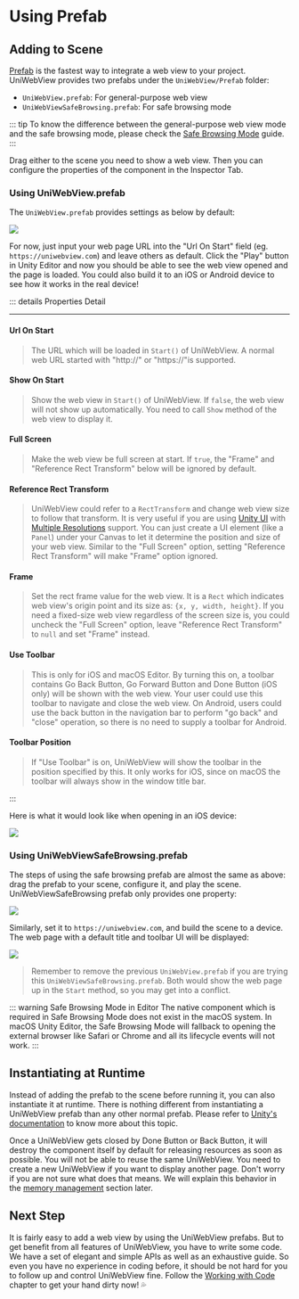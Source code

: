 # Using Prefab

## Adding to Scene

[Prefab](https://docs.unity3d.com/Manual/Prefabs.html) is the fastest way to integrate a web view to your project. UniWebView provides two prefabs under the `UniWebView/Prefab` folder:

- `UniWebView.prefab`: For general-purpose web view
- `UniWebViewSafeBrowsing.prefab`: For safe browsing mode

::: tip
To know the difference between the general-purpose web view mode and the safe browsing mode, please check the [Safe Browsing Mode](./safe-browsing.md) guide.
:::

Drag either to the scene you need to show a web view. Then you can configure the properties of the component in the Inspector Tab.

### Using UniWebView.prefab

The `UniWebView.prefab` provides settings as below by default:

![](/images/uniwebview-property.png)

For now, just input your web page URL into the "Url On Start" field (eg. `https://uniwebview.com`) and leave others as default. Click the "Play" button in Unity Editor and now you should be able to see the web view opened and the page is loaded. You could also build it to an iOS or Android device to see how it works in the real device!

::: details Properties Detail

---

#### Url On Start

> The URL which will be loaded in `Start()` of UniWebView. A normal web URL started with "http://" or "https://"is supported.

#### Show On Start

> Show the web view in `Start()` of UniWebView. If `false`, the web view will not show up automatically. You need to call `Show` method of the web view to display it.

#### Full Screen

> Make the web view be full screen at start. If `true`, the "Frame" and "Reference Rect Transform" below will be ignored by default.

#### Reference Rect Transform

> UniWebView could refer to a `RectTransform` and change web view size to follow that transform. It is very useful if you are using [Unity UI](https://docs.unity3d.com/Manual/UISystem.html) with [Multiple Resolutions](https://docs.unity3d.com/Manual/HOWTO-UIMultiResolution.html) support. You can just create a UI element (like a `Panel`) under your Canvas to let it determine the position and size of your web view. Similar to the "Full Screen" option, setting "Reference Rect Transform" will make "Frame" option ignored.

#### Frame

> Set the rect frame value for the web view. It is a `Rect` which indicates web view's origin point and its size as: `{x, y, width, height}`. If you need a fixed-size web view regardless of the screen size is, you could uncheck the "Full Screen" option, leave "Reference Rect Transform" to `null` and set "Frame" instead.

#### Use Toolbar

> This is only for iOS and macOS Editor. By turning this on, a toolbar contains Go Back Button, Go Forward Button and Done Button (iOS only) will be shown with the web view. Your user could use this toolbar to navigate and close the web view. On Android, users could use the back button in the navigation bar to perform "go back" and "close" operation, so there is no need to supply a toolbar for Android.

#### Toolbar Position

> If "Use Toolbar" is on, UniWebView will show the toolbar in the position specified by this. It only works for iOS, since on macOS the toolbar will always show in the window title bar.

:::

Here is what it would look like when opening in an iOS device:

![](/images/webview-sample.png)

### Using UniWebViewSafeBrowsing.prefab

The steps of using the safe browsing prefab are almost the same as above: drag the prefab to your scene, configure it, and play the scene. UniWebViewSafeBrowsing prefab only provides one property:

![](/images/webview-safe-browsing-prefab.png)

Similarly, set it to `https://uniwebview.com`, and build the scene to a device. The web page with a default title and toolbar UI will be displayed:

![](/images/webview-safebrowsing-sample.png)

> Remember to remove the previous `UniWebView.prefab` if you are trying this `UniWebViewSafeBrowsing.prefab`. Both would show the web page up in the `Start` method, so you may get into a conflict.

::: warning Safe Browsing Mode in Editor
The native component which is required in Safe Browsing Mode does not exist in the macOS system. In macOS Unity Editor, the Safe Browsing Mode will fallback to opening the external browser like Safari or Chrome and all its lifecycle events will not work.
:::

## Instantiating at Runtime

Instead of adding the prefab to the scene before running it, you can also instantiate it at runtime. There is nothing different from instantiating a UniWebView prefab than any other normal prefab. Please refer to [Unity's documentation](https://docs.unity3d.com/Manual/InstantiatingPrefabs.html) to know more about this topic.

Once a UniWebView gets closed by Done Button or Back Button, it will destroy the component itself by default for releasing resources as soon as possible. You will not be able to reuse the same UniWebView. You need to create a new UniWebView if you want to display another page. Don't worry if you are not sure what does that means. We will explain this behavior in the [memory management](./memory-management.md) section later.

## Next Step

It is fairly easy to add a web view by using the UniWebView prefabs. But to get benefit from all features of UniWebView, you have to write some code. We have a set of elegant and simple APIs as well as an exhaustive guide. So even you have no experience in coding before, it should be not hard for you to follow up and control UniWebView fine. Follow the [Working with Code](./working-with-code.md) chapter to get your hand dirty now! :sweat_drops:
